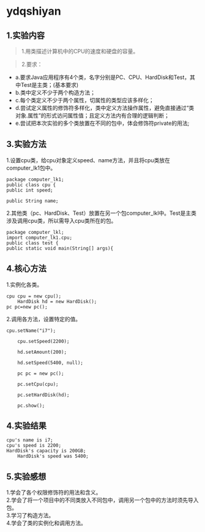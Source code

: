 # ydqshiyan
## 1.实验内容
>1.用类描述计算机中的CPU的速度和硬盘的容量。

>2.要求：
* a.要求Java应用程序有4个类，名字分别是PC、CPU、HardDisk和Test，其中Test是主类；(基本要求)
* b.类中定义不少于两个构造方法；
* c.每个类定义不少于两个属性，切属性的类型应该多样化；
* d.尝试定义属性的修饰符多样化，类中定义方法操作属性，避免直接通过“类对象.属性”的形式访问属性值；且定义方法内有合理的逻辑判断；
* e.尝试把本次实验的多个类放置在不同的包中，体会修饰符private的用法;

## 3.实验方法

1.设置cpu类，给cpu对象定义speed、name方法，并且将cpu类放在computer_lk1包中。

	package computer_lk1;
	public class cpu {
	public int speed;

	public String name;
	
2.其他类（pc、HardDisk、Test）放置在另一个包computer_lkl中。Test是主类涉及调用cpu类，所以需导入cpu类所在的包。<br/>	
		
	package computer_lkl;
	import computer_lk1.cpu;
	public class test {
	public static void main(String[] args){
	
## 4.核心方法

1.实例化各类。
	 
	cpu cpu = new cpu();
        HardDisk hd = new HardDisk();
	pc pc=new pc();
	
2.调用各方法，设置特定的值。

	cpu.setName("i7");

        cpu.setSpeed(2200);

        hd.setAmount(200);

        hd.setSpeed(5400, null);

        pc pc = new pc();

        pc.setCpu(cpu);

        pc.setHardDisk(hd);

        pc.show();
	
## 4.实验结果

	cpu's name is i7;
	cpu's speed is 2200;
	HardDisk's capacity is 200GB;
        HardDisk's speed was 5400;
	
## 5.实验感想
   1.学会了各个权限修饰符的用法和含义。<br/>
   2.学会了将一个项目中的不同类放入不同包中，调用另一个包中的方法时须先导入包。<br/>
   3.学习了构造方法。<br/>
   4.学会了类的实例化和调用方法。<br/>
